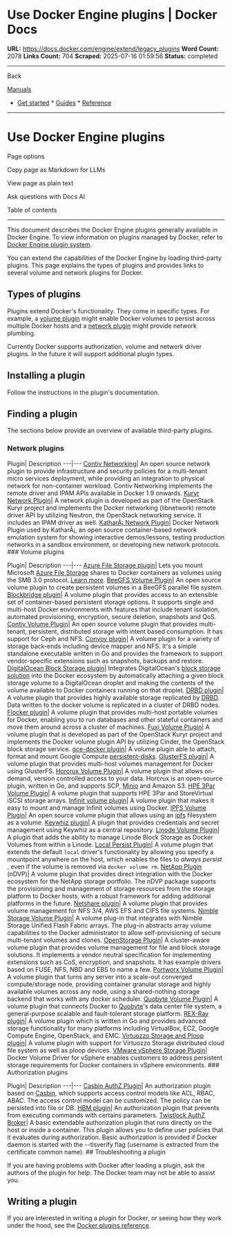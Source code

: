 # Use Docker Engine plugins | Docker Docs

**URL:** https://docs.docker.com/engine/extend/legacy_plugins
**Word Count:** 2078
**Links Count:** 704
**Scraped:** 2025-07-16 01:59:56
**Status:** completed

---

Back

[Manuals](https://docs.docker.com/manuals/)

  * [Get started](https://docs.docker.com/get-started/)   * [Guides](https://docs.docker.com/guides/)   * [Reference](https://docs.docker.com/reference/)

* * *

# Use Docker Engine plugins

Page options

Copy page as Markdown for LLMs

View page as plain text

Ask questions with Docs AI

Table of contents

* * *

This document describes the Docker Engine plugins generally available in Docker Engine. To view information on plugins managed by Docker, refer to [Docker Engine plugin system](https://docs.docker.com/engine/extend/).

You can extend the capabilities of the Docker Engine by loading third-party plugins. This page explains the types of plugins and provides links to several volume and network plugins for Docker.

## Types of plugins

Plugins extend Docker's functionality. They come in specific types. For example, a [volume plugin](https://docs.docker.com/engine/extend/plugins_volume/) might enable Docker volumes to persist across multiple Docker hosts and a [network plugin](https://docs.docker.com/engine/extend/plugins_network/) might provide network plumbing.

Currently Docker supports authorization, volume and network driver plugins. In the future it will support additional plugin types.

## Installing a plugin

Follow the instructions in the plugin's documentation.

## Finding a plugin

The sections below provide an overview of available third-party plugins.

### Network plugins

Plugin| Description   ---|---   [Contiv Networking](https://github.com/contiv/netplugin)| An open source network plugin to provide infrastructure and security policies for a multi-tenant micro services deployment, while providing an integration to physical network for non-container workload. Contiv Networking implements the remote driver and IPAM APIs available in Docker 1.9 onwards.   [Kuryr Network Plugin](https://github.com/openstack/kuryr)| A network plugin is developed as part of the OpenStack Kuryr project and implements the Docker networking \(libnetwork\) remote driver API by utilizing Neutron, the OpenStack networking service. It includes an IPAM driver as well.   [KatharÃ¡ Network Plugin](https://github.com/KatharaFramework/NetworkPlugin)| Docker Network Plugin used by KatharÃ¡, an open source container-based network emulation system for showing interactive demos/lessons, testing production networks in a sandbox environment, or developing new network protocols.      ### Volume plugins

Plugin| Description   ---|---   [Azure File Storage plugin](https://github.com/Azure/azurefile-dockervolumedriver)| Lets you mount Microsoft [Azure File Storage](https://azure.microsoft.com/blog/azure-file-storage-now-generally-available/) shares to Docker containers as volumes using the SMB 3.0 protocol. [Learn more](https://azure.microsoft.com/blog/persistent-docker-volumes-with-azure-file-storage/).   [BeeGFS Volume Plugin](https://github.com/RedCoolBeans/docker-volume-beegfs)| An open source volume plugin to create persistent volumes in a BeeGFS parallel file system.   [Blockbridge plugin](https://github.com/blockbridge/blockbridge-docker-volume)| A volume plugin that provides access to an extensible set of container-based persistent storage options. It supports single and multi-host Docker environments with features that include tenant isolation, automated provisioning, encryption, secure deletion, snapshots and QoS.   [Contiv Volume Plugin](https://github.com/contiv/volplugin)| An open source volume plugin that provides multi-tenant, persistent, distributed storage with intent based consumption. It has support for Ceph and NFS.   [Convoy plugin](https://github.com/rancher/convoy)| A volume plugin for a variety of storage back-ends including device mapper and NFS. It's a simple standalone executable written in Go and provides the framework to support vendor-specific extensions such as snapshots, backups and restore.   [DigitalOcean Block Storage plugin](https://github.com/omallo/docker-volume-plugin-dostorage)| Integrates DigitalOcean's [block storage solution](https://www.digitalocean.com/products/storage/) into the Docker ecosystem by automatically attaching a given block storage volume to a DigitalOcean droplet and making the contents of the volume available to Docker containers running on that droplet.   [DRBD plugin](https://www.drbd.org/en/supported-projects/docker)| A volume plugin that provides highly available storage replicated by [DRBD](https://www.drbd.org). Data written to the docker volume is replicated in a cluster of DRBD nodes.   [Flocker plugin](https://github.com/ScatterHQ/flocker)| A volume plugin that provides multi-host portable volumes for Docker, enabling you to run databases and other stateful containers and move them around across a cluster of machines.   [Fuxi Volume Plugin](https://github.com/openstack/fuxi)| A volume plugin that is developed as part of the OpenStack Kuryr project and implements the Docker volume plugin API by utilizing Cinder, the OpenStack block storage service.   [gce-docker plugin](https://github.com/mcuadros/gce-docker)| A volume plugin able to attach, format and mount Google Compute [persistent-disks](https://cloud.google.com/compute/docs/disks/persistent-disks).   [GlusterFS plugin](https://github.com/calavera/docker-volume-glusterfs)| A volume plugin that provides multi-host volumes management for Docker using GlusterFS.   [Horcrux Volume Plugin](https://github.com/muthu-r/horcrux)| A volume plugin that allows on-demand, version controlled access to your data. Horcrux is an open-source plugin, written in Go, and supports SCP, [Minio](https://www.minio.io) and Amazon S3.   [HPE 3Par Volume Plugin](https://github.com/hpe-storage/python-hpedockerplugin/)| A volume plugin that supports HPE 3Par and StoreVirtual iSCSI storage arrays.   [Infinit volume plugin](https://infinit.sh/documentation/docker/volume-plugin)| A volume plugin that makes it easy to mount and manage Infinit volumes using Docker.   [IPFS Volume Plugin](https://github.com/vdemeester/docker-volume-ipfs)| An open source volume plugin that allows using an [ipfs](https://ipfs.io/) filesystem as a volume.   [Keywhiz plugin](https://github.com/calavera/docker-volume-keywhiz)| A plugin that provides credentials and secret management using Keywhiz as a central repository.   [Linode Volume Plugin](https://github.com/linode/docker-volume-linode)| A plugin that adds the ability to manage Linode Block Storage as Docker Volumes from within a Linode.   [Local Persist Plugin](https://github.com/CWSpear/local-persist)| A volume plugin that extends the default `local` driver's functionality by allowing you specify a mountpoint anywhere on the host, which enables the files to _always persist_ , even if the volume is removed via `docker volume rm`.   [NetApp Plugin](https://github.com/NetApp/netappdvp) \(nDVP\)| A volume plugin that provides direct integration with the Docker ecosystem for the NetApp storage portfolio. The nDVP package supports the provisioning and management of storage resources from the storage platform to Docker hosts, with a robust framework for adding additional platforms in the future.   [Netshare plugin](https://github.com/ContainX/docker-volume-netshare)| A volume plugin that provides volume management for NFS 3/4, AWS EFS and CIFS file systems.   [Nimble Storage Volume Plugin](https://scod.hpedev.io/docker_volume_plugins/hpe_nimble_storage/index.html)| A volume plug-in that integrates with Nimble Storage Unified Flash Fabric arrays. The plug-in abstracts array volume capabilities to the Docker administrator to allow self-provisioning of secure multi-tenant volumes and clones.   [OpenStorage Plugin](https://github.com/libopenstorage/openstorage)| A cluster-aware volume plugin that provides volume management for file and block storage solutions. It implements a vendor neutral specification for implementing extensions such as CoS, encryption, and snapshots. It has example drivers based on FUSE, NFS, NBD and EBS to name a few.   [Portworx Volume Plugin](https://github.com/portworx/px-dev)| A volume plugin that turns any server into a scale-out converged compute/storage node, providing container granular storage and highly available volumes across any node, using a shared-nothing storage backend that works with any docker scheduler.   [Quobyte Volume Plugin](https://github.com/quobyte/docker-volume)| A volume plugin that connects Docker to [Quobyte](https://www.quobyte.com/containers)'s data center file system, a general-purpose scalable and fault-tolerant storage platform.   [REX-Ray plugin](https://github.com/emccode/rexray)| A volume plugin which is written in Go and provides advanced storage functionality for many platforms including VirtualBox, EC2, Google Compute Engine, OpenStack, and EMC.   [Virtuozzo Storage and Ploop plugin](https://github.com/virtuozzo/docker-volume-ploop)| A volume plugin with support for Virtuozzo Storage distributed cloud file system as well as ploop devices.   [VMware vSphere Storage Plugin](https://github.com/vmware/docker-volume-vsphere)| Docker Volume Driver for vSphere enables customers to address persistent storage requirements for Docker containers in vSphere environments.      ### Authorization plugins

Plugin| Description   ---|---   [Casbin AuthZ Plugin](https://github.com/casbin/casbin-authz-plugin)| An authorization plugin based on [Casbin](https://github.com/casbin/casbin), which supports access control models like ACL, RBAC, ABAC. The access control model can be customized. The policy can be persisted into file or DB.   [HBM plugin](https://github.com/kassisol/hbm)| An authorization plugin that prevents from executing commands with certains parameters.   [Twistlock AuthZ Broker](https://github.com/twistlock/authz)| A basic extendable authorization plugin that runs directly on the host or inside a container. This plugin allows you to define user policies that it evaluates during authorization. Basic authorization is provided if Docker daemon is started with the --tlsverify flag \(username is extracted from the certificate common name\).      ## Troubleshooting a plugin

If you are having problems with Docker after loading a plugin, ask the authors of the plugin for help. The Docker team may not be able to assist you.

## Writing a plugin

If you are interested in writing a plugin for Docker, or seeing how they work under the hood, see the [Docker plugins reference](https://docs.docker.com/engine/extend/plugin_api/).